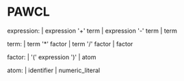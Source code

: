 # PAWCL

expression:
    | expression '+' term
    | expression '-' term
    | term

term:
    | term '*' factor
    | term '/' factor
    | factor

factor:
    | '(' expression ')'
    | atom

atom:
    | identifier
    | numeric_literal
